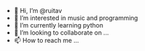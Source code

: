 - 👋 Hi, I’m @ruitav
- 👀 I’m interested in music and programming
- 🌱 I’m currently learning python
- 💞️ I’m looking to collaborate on ...
- 📫 How to reach me ...

<!---
ruitav/ruitav is a ✨ special ✨ repository because its `README.md` (this file) appears on your GitHub profile.
You can click the Preview link to take a look at your changes.
--->
